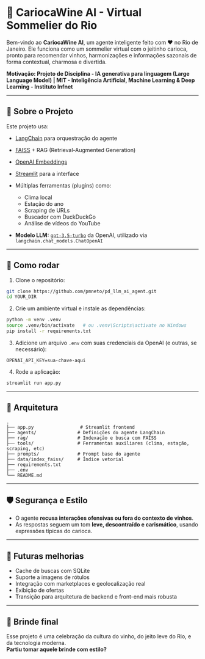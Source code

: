 # 🍷 CariocaWine AI - Virtual Sommelier do Rio

Bem-vindo ao **CariocaWine AI**, um agente inteligente feito com ❤️ no Rio de Janeiro. Ele funciona como um sommelier virtual com o jeitinho carioca, pronto para recomendar vinhos, harmonizações e informações sazonais de forma contextual, charmosa e divertida.

**Motivação: Projeto de Disciplina - IA generativa para linguagem (Large Language Model) | MIT - Inteligência Artificial, Machine Learning & Deep Learning - Instituto Infnet**


---

## 🔎 Sobre o Projeto

Este projeto usa:

- [LangChain](https://www.langchain.com/) para orquestração do agente
- [FAISS](https://github.com/facebookresearch/faiss) + RAG (Retrieval-Augmented Generation)
- [OpenAI Embeddings](https://platform.openai.com/docs/guides/embeddings)
- [Streamlit](https://streamlit.io/) para a interface
- Múltiplas ferramentas (plugins) como:
  - Clima local
  - Estação do ano
  - Scraping de URLs
  - Buscador com DuckDuckGo
  - Análise de vídeos do YouTube

- **Modelo LLM:** [`gpt-3.5-turbo`](https://platform.openai.com/docs/models/gpt-3-5) da OpenAI, utilizado via `langchain.chat_models.ChatOpenAI`



---


## 🚀 Como rodar

1. Clone o repositório:

```bash
git clone https://github.com/pmneto/pd_llm_ai_agent.git
cd YOUR_DIR
```

2. Crie um ambiente virtual e instale as dependências:

```bash
python -m venv .venv
source .venv/bin/activate   # ou .venv\Scripts\activate no Windows
pip install -r requirements.txt
```

3. Adicione um arquivo `.env` com suas credenciais da OpenAI (e outras, se necessário):

```env
OPENAI_API_KEY=sua-chave-aqui
```

4. Rode a aplicação:

```bash
streamlit run app.py
```

---

## 🧠 Arquitetura

```
.
├── app.py                 # Streamlit frontend
├── agents/               # Definições do agente LangChain
├── rag/                  # Indexação e busca com FAISS
├── tools/                # Ferramentas auxiliares (clima, estação, scraping, etc)
├── prompts/              # Prompt base do agente
├── data/index_faiss/     # Índice vetorial
├── requirements.txt
├── .env
└── README.md
```

---

## 🛡️ Segurança e Estilo

- O agente **recusa interações ofensivas ou fora do contexto de vinhos**.
- As respostas seguem um tom **leve, descontraído e carismático**, usando expressões típicas do carioca.

---

## 📌 Futuras melhorias

- Cache de buscas com SQLite
- Suporte a imagens de rótulos
- Integração com marketplaces e geolocalização real
- Exibição de ofertas
- Transição para arquitetura de backend e front-end mais robusta

---

## 🍷 Brinde final

Esse projeto é uma celebração da cultura do vinho, do jeito leve do Rio, e da tecnologia moderna.  
**Partiu tomar aquele brinde com estilo?**